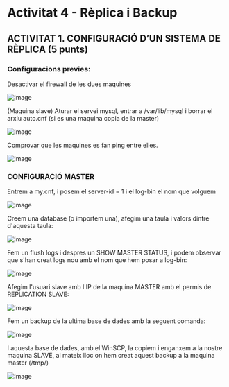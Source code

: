 # Activitat 4 - Rèplica i Backup

## ACTIVITAT 1. CONFIGURACIÓ D’UN SISTEMA DE RÈPLICA (5 punts)

### Configuracions previes:

Desactivar el firewall de les dues maquines

![image](https://user-images.githubusercontent.com/101892290/170793943-dd532260-a22e-4332-9efd-19c4564ba41f.png)

(Maquina slave) Aturar el servei mysql, entrar a /var/lib/mysql i borrar el arxiu auto.cnf (si es una maquina copia de la master)

![image](https://user-images.githubusercontent.com/101892290/170794048-7a98e105-dc06-4d36-a3ba-b7a563e91a9b.png)

Comprovar que les maquines es fan ping entre elles.

![image](https://user-images.githubusercontent.com/101892290/170796351-51d29107-54a9-43fa-9eff-bde56d6a570a.png)

### CONFIGURACIÓ MASTER

Entrem a my.cnf, i posem el server-id = 1 i el log-bin el nom que volguem

![image](https://user-images.githubusercontent.com/101892290/170796433-5d8ca828-5f99-4017-9b65-082b4c21415d.png)

Creem una database (o importem una), afegim una taula i valors dintre d'aquesta taula:

![image](https://user-images.githubusercontent.com/101892290/170796505-b14b523c-197c-4366-bcac-a2cd858c4eb8.png)

Fem un flush logs i despres un SHOW MASTER STATUS, i podem observar que s'han creat logs nou amb el nom que hem posar a log-bin:

![image](https://user-images.githubusercontent.com/101892290/170796551-bd35d99a-5d3d-4423-9ca6-0a4471bd21bc.png)

Afegim l'usuari slave amb l'IP de la maquina MASTER amb el permis de REPLICATION SLAVE:

![image](https://user-images.githubusercontent.com/101892290/170796870-c4b002ac-8a57-4ac4-a942-397e389297e8.png)

Fem un backup de la ultima base de dades amb la seguent comanda:

![image](https://user-images.githubusercontent.com/101892290/170796989-635e4d83-5350-4567-b265-59cb6ba77f2a.png)

I aquesta base de dades, amb el WinSCP, la copiem i enganxem a la nostre maquina SLAVE, al mateix lloc on hem creat aquest backup a la maquina master (/tmp/)

![image](https://user-images.githubusercontent.com/101892290/170797038-a2476a52-07a9-48b2-b4e1-91dadde2f341.png)




